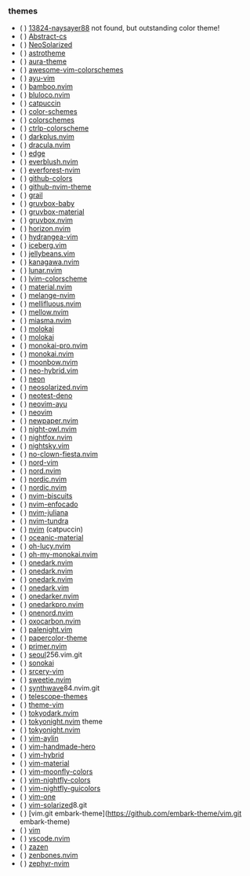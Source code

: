 ### themes
 
* ( ) [13824-naysayer88](https://plugins.jetbrains.com/plugin/13824-naysayer88) not found, but outstanding color theme!
* ( ) [Abstract-cs](https://github.com/Abstract-IDE/Abstract-cs)
* ( ) [NeoSolarized](https://github.com/icymind/NeoSolarized)
* ( ) [astrotheme](https://github.com/AstroNvim/astrotheme)
* ( ) [aura-theme](https://github.com/baliestri/aura-theme)
* ( ) [awesome-vim-colorschemes](https://github.com/rafi/awesome-vim-colorschemes)
* ( ) [ayu-vim](https://github.com/ayu-theme/ayu-vim)
* ( ) [bamboo.nvim](https://github.com/ribru17/bamboo.nvim)
* ( ) [bluloco.nvim](https://github.com/uloco/bluloco.nvim)
* ( ) [catpuccin](https://github.com/catppuccin/nvim)
* ( ) [color-schemes](https://neoland.dev/color-schemes) 
* ( ) [colorschemes](https://github.com/lunarvim/colorschemes)
* ( ) [ctrlp-colorscheme](https://github.com/hara/ctrlp-colorscheme)
* ( ) [darkplus.nvim](https://github.com/lunarvim/darkplus.nvim)
* ( ) [dracula.nvim](https://github.com/Mofiqul/dracula.nvim)
* ( ) [edge](https://github.com/sainnhe/edge)
* ( ) [everblush.nvim](https://github.com/Everblush/everblush.nvim)
* ( ) [everforest-nvim](https://github.com/neanias/everforest-nvim)
* ( ) [github-colors](https://github.com/lourenci/github-colors)
* ( ) [github-nvim-theme](https://github.com/projekt0n/github-nvim-theme)
* ( ) [grail](https://github.com/chama-chomo/grail)
* ( ) [gruvbox-baby](https://github.com/luisiacc/gruvbox-baby)
* ( ) [gruvbox-material](https://github.com/sainnhe/gruvbox-material)
* ( ) [gruvbox.nvim](https://github.com/ellisonleao/gruvbox.nvim)
* ( ) [horizon.nvim](https://github.com/lunarvim/horizon.nvim)
* ( ) [hydrangea-vim](https://github.com/yuttie/hydrangea-vim)
* ( ) [iceberg.vim](https://github.com/cocopon/iceberg.vim)
* ( ) [jellybeans.vim](https://github.com/nanotech/jellybeans.vim)
* ( ) [kanagawa.nvim](https://github.com/rebelot/kanagawa.nvim)
* ( ) [lunar.nvim](https://github.com/lunarvim/lunar.nvim)
* ( ) [lvim-colorscheme](https://github.com/lvim-tech/lvim-colorscheme)
* ( ) [material.nvim](https://github.com/marko-cerovac/material.nvim)
* ( ) [melange-nvim](https://github.com/savq/melange-nvim)
* ( ) [mellifluous.nvim](https://github.com/ramojus/mellifluous.nvim)
* ( ) [mellow.nvim](https://github.com/kvrohit/mellow.nvim)
* ( ) [miasma.nvim](https://github.com/xero/miasma.nvim)
* ( ) [molokai](https://github.com/Gabirel/molokai)
* ( ) [molokai](https://github.com/tomasr/molokai)
* ( ) [monokai-pro.nvim](https://github.com/loctvl842/monokai-pro.nvim)
* ( ) [monokai.nvim](https://github.com/tanvirtin/monokai.nvim)
* ( ) [moonbow.nvim](https://github.com/arturgoms/moonbow.nvim)
* ( ) [neo-hybrid.vim](https://github.com/rafi/neo-hybrid.vim)
* ( ) [neon](https://github.com/rafamadriz/neon)
* ( ) [neosolarized.nvim](https://github.com/svrana/neosolarized.nvim)
* ( ) [neotest-deno](https://github.com/markemmons/neotest-deno)
* ( ) [neovim-ayu](https://github.com/Shatur/neovim-ayu)
* ( ) [neovim](https://github.com/rose-pine/neovim)
* ( ) [newpaper.nvim](https://github.com/yorik1984/newpaper.nvim)
* ( ) [night-owl.nvim](https://github.com/oxfist/night-owl.nvim)
* ( ) [nightfox.nvim](https://github.com/EdenEast/nightfox.nvim)
* ( ) [nightsky.vim](https://github.com/nvimdev/nightsky.vim)
* ( ) [no-clown-fiesta.nvim](https://github.com/aktersnurra/no-clown-fiesta.nvim)
* ( ) [nord-vim](https://github.com/arcticicestudio/nord-vim)
* ( ) [nord.nvim](https://github.com/shaunsingh/nord.nvim)
* ( ) [nordic.nvim](https://github.com/AlexvZyl/nordic.nvim)
* ( ) [nordic.nvim](https://github.com/andersevenrud/nordic.nvim)
* ( ) [nvim-biscuits](https://github.com/code-biscuits/nvim-biscuits)
* ( ) [nvim-enfocado](https://github.com/artart222/nvim-enfocado)
* ( ) [nvim-juliana](https://github.com/kaiuri/nvim-juliana)
* ( ) [nvim-tundra](https://github.com/sam4llis/nvim-tundra)
* ( ) [nvim](https://github.com/catppuccin/nvim) (catpuccin)
* ( ) [oceanic-material](https://github.com/nvimdev/oceanic-material) 
* ( ) [oh-lucy.nvim](https://github.com/Yazeed1s/oh-lucy.nvim)
* ( ) [oh-my-monokai.nvim](https://github.com/justinsgithub/oh-my-monokai.nvim)
* ( ) [onedark.nvim](https://github.com/ful1e5/onedark.nvim)
* ( ) [onedark.nvim](https://github.com/lukas-reineke/onedark.nvim)
* ( ) [onedark.nvim](https://github.com/navarasu/onedark.nvim)
* ( ) [onedark.vim](https://github.com/joshdick/onedark.vim)
* ( ) [onedarker.nvim](https://github.com/lunarvim/onedarker.nvim)
* ( ) [onedarkpro.nvim](https://github.com/olimorris/onedarkpro.nvim)
* ( ) [onenord.nvim](https://github.com/rmehri01/onenord.nvim)
* ( ) [oxocarbon.nvim](https://github.com/nyoom-engineering/oxocarbon.nvim)
* ( ) [palenight.vim](https://github.com/drewtempelmeyer/palenight.vim)
* ( ) [papercolor-theme](https://github.com/NLKNguyen/papercolor-theme)
* ( ) [primer.nvim](https://github.com/LunarVim/primer.nvim)
* ( ) [seoul](https://github.com/junegunn/seoul)256.vim.git
* ( ) [sonokai](https://github.com/sainnhe/sonokai)
* ( ) [srcery-vim](https://github.com/srcery-colors/srcery-vim)
* ( ) [sweetie.nvim](https://github.com/NTBBloodbath/sweetie.nvim)
* ( ) [synthwave](https://github.com/lunarvim/synthwave)84.nvim.git
* ( ) [telescope-themes](https://github.com/andrew-george/telescope-themes)
* ( ) [theme-vim](https://github.com/hardhackerlabs/theme-vim)
* ( ) [tokyodark.nvim](https://github.com/tiagovla/tokyodark.nvim)
* ( ) [tokyonight.nvim](https://github.com/Zeioth/tokyonight.nvim) theme
* ( ) [tokyonight.nvim](https://github.com/folke/tokyonight.nvim)
* ( ) [vim-aylin](https://github.com/AhmedAbdulrahman/vim-aylin)
* ( ) [vim-handmade-hero](https://github.com/CreaturePhil/vim-handmade-hero)
* ( ) [vim-hybrid](https://github.com/w0ng/vim-hybrid)
* ( ) [vim-material](https://github.com/SpaceVim/vim-material)
* ( ) [vim-moonfly-colors](https://github.com/bluz71/vim-moonfly-colors)
* ( ) [vim-nightfly-colors](https://github.com/bluz71/vim-nightfly-colors)
* ( ) [vim-nightfly-guicolors](https://github.com/bluz71/vim-nightfly-guicolors)
* ( ) [vim-one](https://github.com/rakr/vim-one)
* ( ) [vim-solarized](https://github.com/lifepillar/vim-solarized)8.git
* ( ) [vim.git embark-theme](https://github.com/embark-theme/vim.git embark-theme)
* ( ) [vim](https://github.com/dracula/vim)
* ( ) [vscode.nvim](https://github.com/Mofiqul/vscode.nvim)
* ( ) [zazen](https://github.com/zaki/zazen) ﻿
* ( ) [zenbones.nvim](https://github.com/mcchrish/zenbones.nvim)
* ( ) [zephyr-nvim](https://github.com/nvimdev/zephyr-nvim)
